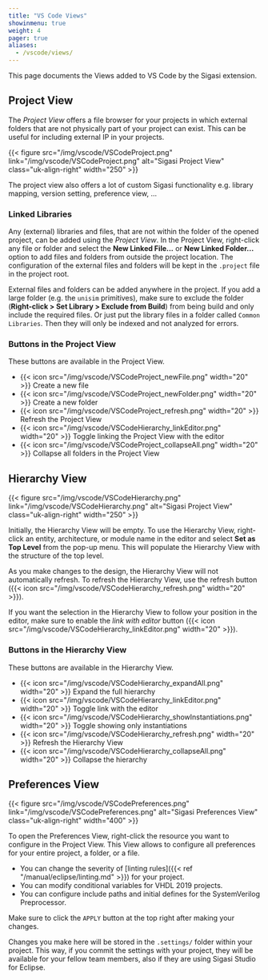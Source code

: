 ```yaml
---
title: "VS Code Views"
showinmenu: true
weight: 4
pager: true
aliases:
  - /vscode/views/
---
```

This page documents the Views added to VS Code by the Sigasi extension.

## Project View

The _Project View_ offers a file browser for your projects in which external folders that are not physically part of your project can exist.
This can be useful for including external IP in your projects.

{{< figure src="/img/vscode/VSCodeProject.png" link="/img/vscode/VSCodeProject.png" alt="Sigasi Project View" class="uk-align-right" width="250" >}}

The project view also offers a lot of custom Sigasi functionality e.g. library mapping, version setting, preference view, ...

### Linked Libraries

Any (external) libraries and files, that are not within the folder of the opened project, can be added using the _Project View_.
In the Project View, right-click any file or folder and select the **New Linked File...** or **New Linked Folder...** option to add files and folders from outside the project location.
The configuration of the external files and folders will be kept in the `.project` file in the project root.

External files and folders can be added anywhere in the project.
If you add a large folder (e.g. the `unisim` primitives), make sure to exclude the folder (**Right-click > Set Library > Exclude from Build**) from being build and only include the required files.
Or just put the library files in a folder called `Common Libraries`.
Then they will only be indexed and not analyzed for errors.

### Buttons in the Project View

These buttons are available in the Project View.

* {{< icon src="/img/vscode/VSCodeProject_newFile.png" width="20" >}} Create a new file
* {{< icon src="/img/vscode/VSCodeProject_newFolder.png" width="20" >}} Create a new folder
* {{< icon src="/img/vscode/VSCodeProject_refresh.png" width="20" >}} Refresh the Project View
* {{< icon src="/img/vscode/VSCodeHierarchy_linkEditor.png" width="20" >}} Toggle linking the Project View with the editor
* {{< icon src="/img/vscode/VSCodeProject_collapseAll.png" width="20" >}} Collapse all folders in the Project View

## Hierarchy View

{{< figure src="/img/vscode/VSCodeHierarchy.png" link="/img/vscode/VSCodeHierarchy.png" alt="Sigasi Project View" class="uk-align-right" width="250" >}}

Initially, the Hierarchy View will be empty.
To use the Hierarchy View, right-click an entity, architecture, or module name in the editor and select **Set as Top Level** from the pop-up menu.
This will populate the Hierarchy View with the structure of the top level.

As you make changes to the design, the Hierarchy View will not automatically refresh.
To refresh the Hierarchy View, use the refresh button ({{< icon src="/img/vscode/VSCodeHierarchy_refresh.png" width="20" >}}).

If you want the selection in the Hierarchy View to follow your position in the editor, make sure to enable the _link with editor_ button ({{< icon src="/img/vscode/VSCodeHierarchy_linkEditor.png" width="20" >}}).

### Buttons in the Hierarchy View

These buttons are available in the Hierarchy View.

* {{< icon src="/img/vscode/VSCodeHierarchy_expandAll.png" width="20" >}} Expand the full hierarchy
* {{< icon src="/img/vscode/VSCodeHierarchy_linkEditor.png" width="20" >}} Toggle link with the editor
* {{< icon src="/img/vscode/VSCodeHierarchy_showInstantiations.png" width="20" >}} Toggle showing only instantiations
* {{< icon src="/img/vscode/VSCodeHierarchy_refresh.png" width="20" >}} Refresh the Hierarchy View
* {{< icon src="/img/vscode/VSCodeHierarchy_collapseAll.png" width="20" >}} Collapse the hierarchy

## Preferences View

{{< figure src="/img/vscode/VSCodePreferences.png" link="/img/vscode/VSCodePreferences.png" alt="Sigasi Preferences View" class="uk-align-right" width="400" >}}

To open the Preferences View, right-click the resource you want to configure in the Project View.
This View allows to configure all preferences for your entire project, a folder, or a file.

* You can change the severity of [linting rules]({{< ref "/manual/eclipse/linting.md" >}}) for your project.
* You can modify conditional variables for VHDL 2019 projects.
* You can configure include paths and initial defines for the SystemVerilog Preprocessor.

Make sure to click the `APPLY` button at the top right after making your changes.

Changes you make here will be stored in the `.settings/` folder within your project.
This way, if you commit the settings with your project, they will be available for your fellow team members, also if they are using Sigasi Studio for Eclipse.

